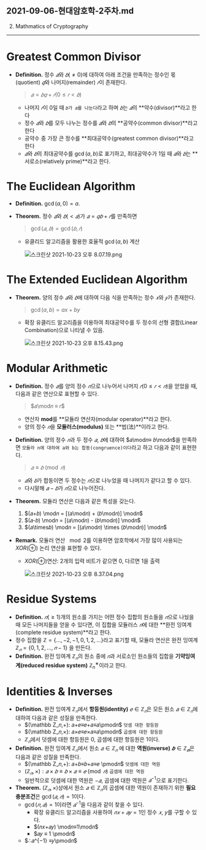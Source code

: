 2021-09-06-현대암호학-2주차.md
---
2. Mathmatics of Cryptography

---

# Greatest Common Divisor

- **Definition.** 정수 $𝑎$와 $𝑏(\neq0)$에 대하여 아래 조건을 만족하는 정수인 몫(quotient) $𝑞$와 나머지(remainder) $𝑟$이 존재한다.
    
    > $𝑎=𝑏𝑞+𝑟 (0≤𝑟<𝑏)$
    > 
    - 나머지 $𝑟$이 $0$일 때 `𝑏가 𝑎를 나눈다`라고 하며 $𝑏$는 $𝑎$의 **약수(divisor)**라고 한다
    - 정수 $𝑎$와 $𝑏$를 모두 나누는 정수를 $𝑎$와 $𝑏$의 **공약수(common divisor)**라고 한다
    - 공약수 중 가장 큰 정수를 **최대공약수(greatest common divisor)**라고 한다
    - $𝑎$와 $𝑏$의 최대공약수를 $\gcd(a,b)$로 표기하고, 최대공약수가 $1$일 때 $𝑎$와 $𝑏$는 **서로소(relatively prime)**라고 한다.

# The Euclidean Algorithm

- **Definition.** $\gcd(a,0) = a$.
- **Theorem.** 정수 $𝑎$와 $𝑏(<𝑎)$가 $𝑎=𝑞𝑏+𝑟$를 만족하면
    
    > $\gcd (𝑎,𝑏) =\gcd (𝑏,𝑟)$
    > 
    - 유클리드 알고리즘을 활용한 효율적 $\gcd(a,b)$ 계산
        
        ![스크린샷 2021-10-23 오후 8.07.19.png](https://s3-us-west-2.amazonaws.com/secure.notion-static.com/4f540a97-47c5-47bc-b1f2-bcba5fdf6d7c/스크린샷_2021-10-23_오후_8.07.19.png)
        

# **The Extended Euclidean Algorithm**

- **Theorem.** 양의 정수 $𝑎$와 $𝑏$에 대하여 다음 식을 만족하는 정수 $𝑥$와 $𝑦$가 존재한다.
    
    > $\gcd(a, b) = ax + by$
    > 
    - 확장 유클리드 알고리즘을 이용하여 최대공약수를 두 정수의 선형 결합(Linear Combination)으로 나타낼 수 있음.
        
        ![스크린샷 2021-10-23 오후 8.15.43.png](https://s3-us-west-2.amazonaws.com/secure.notion-static.com/f8483ce0-e840-483b-86af-fe237626bed5/스크린샷_2021-10-23_오후_8.15.43.png)
        

# **Modular Arithmetic**

- **Definition.** 정수 $𝑎$를 양의 정수 $𝑛$으로 나누어서 나머지 $𝑟(0≤𝑟<𝑛)$을 얻었을 때, 다음과 같은 연산으로 표현할 수 있다.
    
    > $𝑎\mod𝑛 ≡ 𝑟$
    > 
    - 연산자 **mod**를 **모듈라 연산자(modular operator)**라고 한다.
    - 양의 정수 $𝑛$을 **모듈러스(modulus)** 또는 **법(法)**이라고 한다.
- **Definition.** 양의 정수 $𝑛$과 두 정수 $𝑎$, $𝑏$에 대하여 $𝑎\mod𝑛≡ 𝑏\mod𝑛$을 만족하면 `모듈라 n에 대하여 a와 b는 합동(congruence)이다`라고 하고 다음과 같이 표현한다.
    
    > $𝑎 ≡ 𝑏 \pmod 𝑛$
    > 
    - $𝑎$와 $𝑏$가 합동이면 두 정수는 $𝑛$으로 나누었을 때 나머지가 같다고 할 수 있다.
    - 다시말해 $𝑎−𝑏$가 $𝑛$으로 나누어진다.
- **Theorem.** 모듈라 연산은 다음과 같은 특성을 갖는다.
    1. $(𝑎+𝑏) \mod𝑛 = [(𝑎\mod𝑛) + (𝑏\mod𝑛)] \mod𝑛$
    2. $(𝑎-𝑏) \mod𝑛 = [(𝑎\mod𝑛) - (𝑏\mod𝑛)] \mod𝑛$
    3. $(𝑎\times𝑏) \mod𝑛 = [(𝑎\mod𝑛) \times (𝑏\mod𝑛)] \mod𝑛$
- **Remark.** 모듈러 연산 $\mod 2$를 이용하면 암호학에서 가장 많이 사용되는
$XOR(\oplus)$ 논리 연산을 표현할 수 있다.
    - $XOR(⊕)$연산: 2개의 입력 비트가 같으면 $0$, 다르면 $1$을 출력
        
        ![스크린샷 2021-10-23 오후 8.37.04.png](https://s3-us-west-2.amazonaws.com/secure.notion-static.com/7aa812a3-2ad6-401d-80c2-485c600f07ec/스크린샷_2021-10-23_오후_8.37.04.png)
        

# Residue Systems

- **Definition.** $𝑛(≥ 1)$개의 원소를 가지는 어떤 정수 집합의 원소들을 $𝑛$으로 나눴을 때 모든 나머지들을 얻을 수 있다면, 이 집합을 모듈러스 $𝑛$에 대한 **완전 잉여계(complete residue system)**라고 한다.
- 정수 집합을 $\mathbb Z = \{...,−2,−1,0,1,2,... \}$라고 표기할 때, 
모듈라 연산은 완전 잉여계 $\mathbb Z_𝑛 = \{0,1,2,...,𝑛−1\}$ 을 만든다.
- **Definition.** 완전 잉여계 $\mathbb Z_𝑛$의 원소 중에 $𝑛$과 서로소인 원소들의 집합을 **기약잉여계(reduced residue system)** $\mathbb Z^∗_n$이라고 한다.

# Identities & Inverses

- **Definition.** 완전 잉여계 $\mathbb Z_𝑛$에서 **항등원(identity)** $𝑒 ∈ \mathbb Z_𝑛$은 모든 원소 $𝑎 ∈ \mathbb Z_𝑛$에 대하여 다음과 같은 성질을 만족한다.
    - $(\mathbb Z_𝑛,+): 𝑎+𝑒≡𝑒+𝑎≡𝑎\pmod𝑛$ `덧셈 대한 항등원`
    - $(\mathbb Z_𝑛,×): 𝑎×𝑒≡𝑒×𝑎≡𝑎\pmod𝑛$ `곱셈에 대한 항등원`
    - $\mathbb Z_𝑛$에서 덧셈에 대한 항등원은 $0$, 곱셈에 대한 항등원은 $1$이다.
- **Definition.** 완전 잉여계 $\mathbb Z_𝑛$에서 원소 $𝑎 ∈ \mathbb Z_𝑛$ 에 대한 **역원(inverse)** $𝒃 ∈ \mathbb Z_𝒏$은 다음과 같은 성질을 만족한다.
    - $(\mathbb Z_𝑛,+): 𝑎+𝑏≡𝑏+𝑎≡𝑒 \pmod𝑛$ `덧셈에 대한 역원`
    - $(\mathbb Z_𝑛,×): 𝑎×𝑏≡𝑏×𝑎≡𝑒\pmod 𝑛$ `곱셈에 대한 역원`
    - 일반적으로 덧셈에 대한 역원은 $−𝑎$, 곱셈에 대한 역원은 $𝑎^{−1}$으로 표기한다.
- **Theorem.** $(\mathbb Z_𝑛,×)$상에서 원소 $𝑎 ∈ \mathbb Z_𝑛$의 곱셈에 대한 역원이 존재하기 위한 **필요충분조건**은 $\gcd(𝑎, 𝑛)= 1$이다.
    - $\gcd(𝑛,𝑎) =1$이라면 $𝑎^{−1}$을 다음과 같이 찾을 수 있다.
        - 확장 유클리드 알고리즘을 사용하여 $𝑛𝑥+𝑎𝑦=1$인 정수 $𝑥$, $y$를 구할 수 있다.
        - $(𝑛𝑥+𝑎𝑦) \mod𝑛≡1\mod𝑛$
        - $𝑎𝑦 ≡ 1 \pmod𝑛$
    - $∴𝑎^{−1} ≡𝑦\pmod𝑛$
